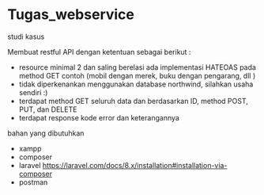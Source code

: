# Tugas_webservice

studi kasus

Membuat restful API dengan ketentuan sebagai berikut :
- resource minimal 2 dan saling berelasi ada implementasi HATEOAS pada method GET
contoh (mobil dengan merek, buku dengan pengarang, dll )
- tidak diperkenankan menggunakan database northwind, silahkan usaha sendiri :)
- terdapat method GET seluruh data dan berdasarkan ID, method POST, PUT, dan DELETE
- terdapat response kode error dan keterangannya

bahan yang dibutuhkan

- xampp
- composer
- laravel https://laravel.com/docs/8.x/installation#installation-via-composer
- postman

